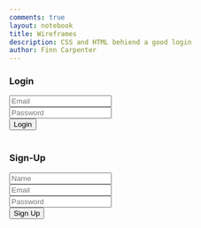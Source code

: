 ```yaml
---
comments: true
layout: notebook
title: Wireframes
description: CSS and HTML behiend a good login
author: Finn Carpenter
---
```


<div class="login-container">
    <div class="card">
        <h3>Login</h3>
        <div class="Email">
            <input id="signInEmailInput" class="input" placeholder="Email">
        </div>
        <div class="Password">
            <input id="signInPasswordInput" class="input" placeholder="Password">
        </div>
        <div class="Buttons">
            <button class="signInButton" onclick="log()">Login</button>
        </div>
    </div>
</div>

<br>

<div class="login-container">
    <div class="card2">
        <h3>Sign-Up</h3>
        <div class="Name">
            <input id="signUpNameInput" class="input" placeholder="Name">
        </div>
        <div class="Email">
            <input id="signUpEmailInput" class="input" placeholder="Email">
        </div>
        <div class="Password">
            <input id="signUpPasswordInput" type="password" class="input" placeholder="Password">
        </div>
        <div class="Buttons">
            <button class="signUpButton" onclick="signup_user()">Sign Up</button>
        </div>
    </div>
</div>


<script>
    function login_user() {

                // You can make a POST request here to your authentication endpoint
                

                // Comment out next line for local testing
                var url = "http://localhost:8085";
                const login_url = url + '/authenticate';
                const body = {
                    email: document.getElementById("signInEmailInput").value,
                    password: document.getElementById("signInPasswordInput").value,
                };

                console.log(JSON.stringify(body));
                const requestOptions = {
                    method: 'POST',
                    mode: 'cors',
                    cache: 'no-cache',
                    credentials: 'include',
                    body: JSON.stringify(body),
                    headers: {
                        "content-type": "application/json",
                        "Access-Control-Allow-Credentials": "true",
                        "Access-Control-Allow-Origin": "*",
                    },
                };

                // Fetch JWT
                fetch(login_url, requestOptions)
                    .then(response => {
                        if (!response.ok) {
                            const errorMsg = 'Login error: ' + response.status;
                            console.log(errorMsg);
                            return;
                        }
                        // Success!!!
                        // code for success like redirect
                });
    }

    function signup_user() {
        var requestOptions = {
            method: 'POST',
            mode: 'cors',
            cache: 'no-cache',
            credentials: 'include',
        };

        let fetchName = document.getElementById("signUpNameInput").value
        let fetchEmail = document.getElementById("signUpEmailInput").value
        let fetchPassword = document.getElementById("signUpPasswordInput").value

        fetch(`https://DEPLOYED_URL.com/api/person/post?email=${fetchEmail}&password=${fetchPassword}@123&name=${fetchName}`, requestOptions)
        .then(response => {
            if (!response.ok) {
                const errorMsg = 'Login error: ' + response.status;
                console.log(errorMsg);
                return;
            }
            // Success!!!
            // Redirect to Database location
            console.log("success")
        });
        window.location.href = "http://127.0.0.1:4100/Login-Lesson/database";
    }

    function log() {
        var myHeaders = new Headers();
        myHeaders.append("Content-Type", "application/json");

        var raw = JSON.stringify({
            "email": "toby@gmail.com",
            "password": "123Toby!"
        });
        console.log(raw);

        var requestOptions = {
            method: 'POST',
            headers: myHeaders,
            credentials: 'include',  // Include this line for cross-origin requests with credentials
            body: raw,
            redirect: 'follow'
        };

        fetch("http://localhost:8085/authenticate", requestOptions)
        .then(response => response.text())
        .then(result => console.log(result))
        .catch(error => console.log('error', error));

        window.location.href = "http://127.0.0.1:4100/Login-Lesson/database";
    }

</script>